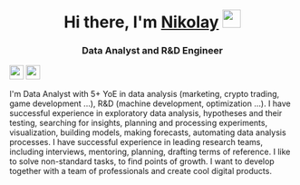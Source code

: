<h1 align="center">Hi there, I'm <a href="https://www.linkedin.com/in/nikolay-vorobyou-785715263/" target="_blank">Nikolay</a> 
<img src="https://github.com/blackcater/blackcater/raw/main/images/Hi.gif" height="32"/></h1>
<h3 align="center">Data Analyst and R&D Engineer</h3>


<p><a href="https://www.linkedin.com/in/nikolay-vorobyou-785715263/"><img src="https://img.shields.io/badge/linkedin-%230077B5.svg?&style=for-the-badge&logo=linkedin&logoColor=white" height=25></a> <a href="https://scholar.google.ru/citations?hl=ru&user=ctoS3gsAAAAJ&view_op=list_works&sortby=pubdate"><img src="https://img.shields.io/badge/Google%20Scholar-4285F4?style=for-the-badge&logo=GoogleScholar&logoColor=white" height=25></a></p>


I'm Data Analyst with 5+ YoE in data analysis (marketing, crypto trading, game development ...), R&D (machine development, optimization ...).
I have successful experience in exploratory data analysis, hypotheses and their testing, searching for insights, planning and processing experiments, visualization, building models, making forecasts, automating data analysis processes. I have successful experience in leading research teams, including interviews, mentoring, planning, drafting terms of reference. I like to solve non-standard tasks, to find points of growth. I want to develop together with a team of professionals and create cool digital products.




<!--
**NikolayVorobyou/NikolayVorobyou** is a ✨ _special_ ✨ repository because its `README.md` (this file) appears on your GitHub profile.

Here are some ideas to get you started:

- 🔭 I’m currently working on ...
- 🌱 I’m currently learning ...
- 👯 I’m looking to collaborate on ...
- 🤔 I’m looking for help with ...
- 💬 Ask me about ...
- 📫 How to reach me: ...
- 😄 Pronouns: ...
- ⚡ Fun fact: ...
-->
